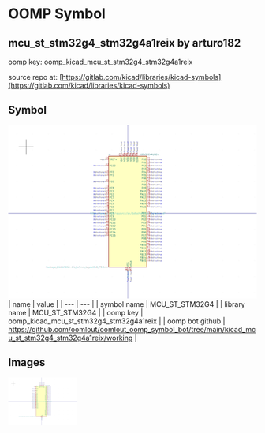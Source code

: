 # OOMP Symbol  
## mcu_st_stm32g4_stm32g4a1reix  by arturo182  
  
oomp key: oomp_kicad_mcu_st_stm32g4_stm32g4a1reix  
  
source repo at: [https://gitlab.com/kicad/libraries/kicad-symbols](https://gitlab.com/kicad/libraries/kicad-symbols)  
## Symbol  
  
[![working.png](working_600.png)](working.png)  
| name | value | 
| --- | --- | 
| symbol name | MCU_ST_STM32G4 | 
| library name | MCU_ST_STM32G4 | 
| oomp key | oomp_kicad_mcu_st_stm32g4_stm32g4a1reix | 
| oomp bot github | https://github.com/oomlout/oomlout_oomp_symbol_bot/tree/main/kicad_mcu_st_stm32g4_stm32g4a1reix/working | 
## Images  
  
[![working.png](working_140.png)](working.png)  
